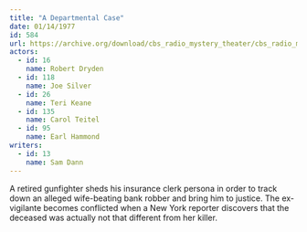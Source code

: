 ```yaml
---
title: "A Departmental Case"
date: 01/14/1977
id: 584
url: https://archive.org/download/cbs_radio_mystery_theater/cbs_radio_mystery_theater-0551-0600.zip/cbs_radio_mystery_theater-0551-0600%2Fcbsrmt_0584_a_departmental_case.mp3
actors:  
  - id: 16
    name: Robert Dryden  
  - id: 118
    name: Joe Silver  
  - id: 26
    name: Teri Keane  
  - id: 135
    name: Carol Teitel  
  - id: 95
    name: Earl Hammond
writers:  
  - id: 13
    name: Sam Dann
---
```

A retired gunfighter sheds his insurance clerk persona in order to track down an alleged wife-beating bank robber and bring him to justice. The ex-vigilante becomes conflicted when a New York reporter discovers that the deceased was actually not that different from her killer.